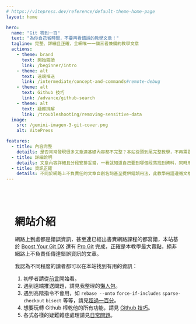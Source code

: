 ```yaml
---
# https://vitepress.dev/reference/default-theme-home-page
layout: home

hero:
  name: "Git 零到一百"
  text: "為你自己省時間，不要再看錯誤的教學文章！"
  tagline: 完整、詳細且正確，全網唯一一個三者兼備的教學文章
  actions:
    - theme: brand
      text: 開始閱讀
      link: /beginner/intro
    - theme: alt
      text: 遠端推送
      link: /intermediate/concept-and-commands#remote-debug
    - theme: alt
      text: Github 技巧
      link: /advance/github-search
    - theme: alt
      text: 疑難排解
      link: /troubleshooting/removing-sensitive-data
  image:
    src: /gemini-imagen-3-git-cover.png
    alt: VitePress

features:
  - title: 內容完整
    details: 是否常常發現很多文章連基礎內容都不完整？本站從頭到尾完整教學，不再需要學到一半跑到其他網站查詢。
  - title: 詳細說明
    details: 文章內容詳細且分段安排妥當，一看就知道自己要到哪個段落找到資料，同時用字精煉，沒有廢話連篇也不和你閒話家常。
  - title: 資訊正確
    details: 不同於網路上不負責任的文章自創名詞甚至提供錯誤用法，此教學用語遵循文檔翻譯，指令用法絕對正確。
---
```


<br/>
<br/>

<div style="max-width: 960px; margin: 0 auto; padding: 0 1.5rem;">

# 網站介紹

網路上到處都是錯誤資訊，甚至連已經出書賣網路課程的都寫錯，本站基於 [Boost Your Git DX](https://adamj.eu/tech/2023/10/04/boost-your-git-dx-out-now/) 還有 [Pro Git](https://iissnan.com/progit/index.zh-tw.html) 完成，正確是本教學最大賣點，絕非網路上不負責任傳達錯誤資訊的文章。

我認為不同程度的讀者都可以在本站找到有用的資訊：

1. 初學者請從[前言](/beginner/intro)開始看。
2. 遇到遠端推送問題，請見我整理的[懶人包](/intermediate/concept-and-commands#remote-debug)。
3. 遇到高階指令不會用，如 `rebase --onto` `force-if-includes` `sparse-checkout` `bisect` 等等，請見[超過一百分](/advance/intro)。
4. 想要玩轉 Github 榨乾他的所有功能，請見 [Github 技巧](/advance/github-search)。
5. 各式各樣的疑難雜症處理請見[日常問題](/troubleshooting/daily-local-issues)。

</div>
